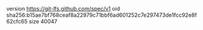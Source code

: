 version https://git-lfs.github.com/spec/v1
oid sha256:b15ae7bf768ceaf8a22979c71bbf6ad601252c7e297473de1fcc92e8f62cfc65
size 40047
